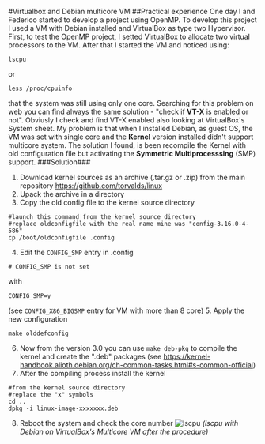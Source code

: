 #Virtualbox and Debian multicore VM
##Practical experience
One day I and Federico started to develop a project using OpenMP.
To develop this project I used a VM with Debian installed and VirtualBox as type two Hypervisor.
First, to test the OpenMP project, I setted VirtualBox to allocate two virtual processors to the VM.
After that I started the VM and noticed using:
```
lscpu
```
or
```
less /proc/cpuinfo
```
that the system was still using only one core.
Searching for this problem on web you can find always the same solution - "check if **VT-X** is enabled or not".
Obviusly I check and find VT-X enabled also looking at VirtualBox's System sheet.
My problem is that when I installed Debian, as guest OS, the VM was set with single core and the **Kernel** version installed didn't support multicore system.
The solution I found, is been recompile the Kernel with old configuration file but activating the **Symmetric Multiprocesssing** (SMP) support.
###Solution###
1. Download kernel sources as an archive (.tar.gz or .zip) from the main repository https://github.com/torvalds/linux
2. Upack the archive in a directory
3. Copy the old config file to the kernel source directory
```
#launch this command from the kernel source directory
#replace oldconfigfile with the real name mine was "config-3.16.0-4-586"
cp /boot/oldconfigfile .config
```
4. Edit the `CONFIG_SMP` entry in .config
```
# CONFIG_SMP is not set
```
with
```
CONFIG_SMP=y
```
(see `CONFIG_X86_BIGSMP` entry for VM with more than 8 core)
5. Apply the new configuration
```
make olddefconfig
```
6. Now from the version 3.0 you can use `make deb-pkg` to compile the kernel and create the ".deb" packages (see https://kernel-handbook.alioth.debian.org/ch-common-tasks.html#s-common-official)
7. After the compiling process install the kernel
```
#from the kernel source directory
#replace the "x" symbols
cd ..
dpkg -i linux-image-xxxxxxx.deb
```
8. Reboot the system and check the core number
![lscpu](https://github.com/hopandfork/hopandfork.github.io/blob/master/public/images/post/lscpu.png)
*(lscpu with Debian on VirtualBox's Multicore VM after the procedure)*

